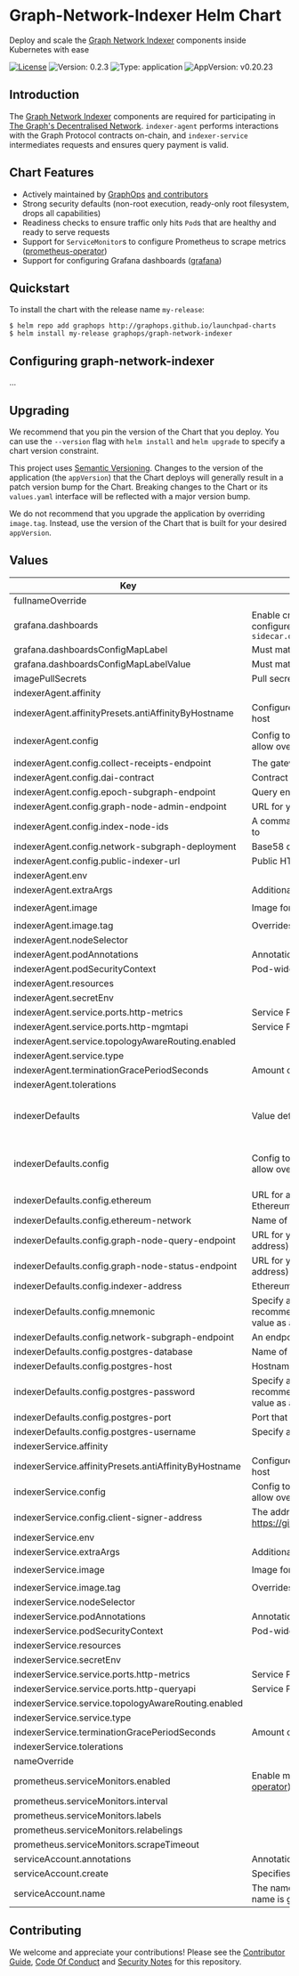 # Graph-Network-Indexer Helm Chart

Deploy and scale the [Graph Network Indexer](https://github.com/graphprotocol/indexer) components inside Kubernetes with ease

[![License](https://img.shields.io/badge/License-Apache%202.0-blue.svg)](https://opensource.org/licenses/Apache-2.0) ![Version: 0.2.3](https://img.shields.io/badge/Version-0.2.3-informational?style=flat-square) ![Type: application](https://img.shields.io/badge/Type-application-informational?style=flat-square) ![AppVersion: v0.20.23](https://img.shields.io/badge/AppVersion-v0.20.23-informational?style=flat-square)

## Introduction

The [Graph Network Indexer](https://github.com/graphprotocol/indexer) components are required for participating in [The Graph's Decentralised Network](https://thegraph.com/explorer). `indexer-agent` performs interactions with the Graph Protocol contracts on-chain, and `indexer-service` intermediates requests and ensures query payment is valid.

## Chart Features

- Actively maintained by [GraphOps](https://graphops.xyz) [and contributors](https://github.com/graphops/launchpad-charts/graphs/contributors)
- Strong security defaults (non-root execution, ready-only root filesystem, drops all capabilities)
- Readiness checks to ensure traffic only hits `Pod`s that are healthy and ready to serve requests
- Support for `ServiceMonitor`s to configure Prometheus to scrape metrics ([prometheus-operator](https://github.com/prometheus-operator/prometheus-operator))
- Support for configuring Grafana dashboards ([grafana](https://github.com/grafana/helm-charts/tree/main/charts/grafana))

## Quickstart

To install the chart with the release name `my-release`:

```console
$ helm repo add graphops http://graphops.github.io/launchpad-charts
$ helm install my-release graphops/graph-network-indexer
```

## Configuring graph-network-indexer

...

## Upgrading

We recommend that you pin the version of the Chart that you deploy. You can use the `--version` flag with `helm install` and `helm upgrade` to specify a chart version constraint.

This project uses [Semantic Versioning](https://semver.org/). Changes to the version of the application (the `appVersion`) that the Chart deploys will generally result in a patch version bump for the Chart. Breaking changes to the Chart or its `values.yaml` interface will be reflected with a major version bump.

We do not recommend that you upgrade the application by overriding `image.tag`. Instead, use the version of the Chart that is built for your desired `appVersion`.

## Values

| Key | Description | Type | Default |
|-----|-------------|------|---------|
 | fullnameOverride |  | string | `""` |
 | grafana.dashboards | Enable creation of Grafana dashboards. [Grafana chart](https://github.com/grafana/helm-charts/tree/main/charts/grafana#grafana-helm-chart) must be configured to search this namespace, see `sidecar.dashboards.searchNamespace` | bool | `false` |
 | grafana.dashboardsConfigMapLabel | Must match `sidecar.dashboards.label` value for the [Grafana chart](https://github.com/grafana/helm-charts/tree/main/charts/grafana#grafana-helm-chart) | string | `"grafana_dashboard"` |
 | grafana.dashboardsConfigMapLabelValue | Must match `sidecar.dashboards.labelValue` value for the [Grafana chart](https://github.com/grafana/helm-charts/tree/main/charts/grafana#grafana-helm-chart) | string | `"1"` |
 | imagePullSecrets | Pull secrets required to fetch the Image | list | `[]` |
 | indexerAgent.affinity |  | object | `{}` |
 | indexerAgent.affinityPresets.antiAffinityByHostname | Configure anti-affinity rules to prevent multiple instances on the same host | bool | `true` |
 | indexerAgent.config | Config to be supplied as CLI arguments, specified using YAML keys to allow overriding | object | `{"collect-receipts-endpoint":null,"dai-contract":null,"epoch-subgraph-endpoint":null,"graph-node-admin-endpoint":null,"index-node-ids":null,"network-subgraph-deployment":null,"public-indexer-url":null}` |
 | indexerAgent.config.collect-receipts-endpoint | The gateway collect-receipts endpoint for getting vouchers | required | `nil` |
 | indexerAgent.config.dai-contract | Contract address of ERC20 used for DAI variable in cost models | required | `nil` |
 | indexerAgent.config.epoch-subgraph-endpoint | Query endpoint for syncing status of EBO and its contract state. | optional | `nil` |
 | indexerAgent.config.graph-node-admin-endpoint | URL for your graph-node admin API endpoint | required | `nil` |
 | indexerAgent.config.index-node-ids | A command separated list of graph-node Node IDs to assign subgraphs to | required | `nil` |
 | indexerAgent.config.network-subgraph-deployment | Base58 deployment hash (Qm...) for the Graph Network Subgraph | required | `nil` |
 | indexerAgent.config.public-indexer-url | Public HTTPS URL of your indexer-service query endpoint | required | `nil` |
 | indexerAgent.env |  | object | `{}` |
 | indexerAgent.extraArgs | Additional CLI arguments to pass to `indexer-agent` | list | `[]` |
 | indexerAgent.image | Image for indexer-agent | object | `{"pullPolicy":"IfNotPresent","repository":"ghcr.io/graphprotocol/indexer-agent","tag":""}` |
 | indexerAgent.image.tag | Overrides the image tag | string | Chart.appVersion |
 | indexerAgent.nodeSelector |  | object | `{}` |
 | indexerAgent.podAnnotations | Annotations for the `Pod` | object | `{}` |
 | indexerAgent.podSecurityContext | Pod-wide security context | object | `{"fsGroup":101337,"runAsGroup":101337,"runAsNonRoot":true,"runAsUser":101337}` |
 | indexerAgent.resources |  | object | `{}` |
 | indexerAgent.secretEnv |  | object | `{}` |
 | indexerAgent.service.ports.http-metrics | Service Port to expose Metrics on | int | `7300` |
 | indexerAgent.service.ports.http-mgmtapi | Service Port to expose Indexer Management API on | int | `8000` |
 | indexerAgent.service.topologyAwareRouting.enabled |  | bool | `false` |
 | indexerAgent.service.type |  | string | `"ClusterIP"` |
 | indexerAgent.terminationGracePeriodSeconds | Amount of time to wait before force-killing the process | int | `10` |
 | indexerAgent.tolerations |  | list | `[]` |
 | indexerDefaults | Value defaults that apply to both indexer-agent and indexer-service | object | `{"config":{"ethereum":null,"ethereum-network":"mainnet","graph-node-query-endpoint":null,"graph-node-status-endpoint":null,"indexer-address":null,"mnemonic":null,"network-subgraph-endpoint":null,"postgres-database":"indexer","postgres-host":null,"postgres-password":null,"postgres-port":5432,"postgres-username":null},"env":{},"secretEnv":{}}` |
 | indexerDefaults.config | Config to be supplied as CLI arguments, specified using YAML keys to allow overriding | object | `{"ethereum":null,"ethereum-network":"mainnet","graph-node-query-endpoint":null,"graph-node-status-endpoint":null,"indexer-address":null,"mnemonic":null,"network-subgraph-endpoint":null,"postgres-database":"indexer","postgres-host":null,"postgres-password":null,"postgres-port":5432,"postgres-username":null}` |
 | indexerDefaults.config.ethereum | URL for a blockchain node that has the Graph Protocol contracts (e.g. Ethereum Mainnet, Goerli) | required | `nil` |
 | indexerDefaults.config.ethereum-network | Name of the network that you have specified a node URL for in `ethereum` | string | `"mainnet"` |
 | indexerDefaults.config.graph-node-query-endpoint | URL for your graph node query endpoint (probably a load balancer address) | required | `nil` |
 | indexerDefaults.config.graph-node-status-endpoint | URL for your graph node status endpoint (probably a load balancer address) | required | `nil` |
 | indexerDefaults.config.indexer-address | Ethereum address of your Indexer | required | `nil` |
 | indexerDefaults.config.mnemonic | Specify a plain text mnemonic for your operator account. Instead, we recommend using a Kubernetes Secret and secretEnv to mount the value as an environment variable. | not recommended | `nil` |
 | indexerDefaults.config.network-subgraph-endpoint | An endpoint to query the network subgraph | required | `nil` |
 | indexerDefaults.config.postgres-database | Name of the Postgres database to use for indexer metadata | string | `"indexer"` |
 | indexerDefaults.config.postgres-host | Hostname for your Postgres indexer metadata database | required | `nil` |
 | indexerDefaults.config.postgres-password | Specify a plain text password to authenticate with Postgres. Instead, we recommend using a Kubernetes Secret and secretEnv to mount the value as an environment variable. | not recommended | `nil` |
 | indexerDefaults.config.postgres-port | Port that Postgres is available on | int | `5432` |
 | indexerDefaults.config.postgres-username | Specify a plain text username to authenticate with Postgres | string | `nil` |
 | indexerService.affinity |  | object | `{}` |
 | indexerService.affinityPresets.antiAffinityByHostname | Configure anti-affinity rules to prevent multiple instances on the same host | bool | `true` |
 | indexerService.config | Config to be supplied as CLI arguments, specified using YAML keys to allow overriding | object | `{"client-signer-address":null}` |
 | indexerService.config.client-signer-address | The address of the signer for vouchers (see https://github.com/graphprotocol/indexer/blob/main/docs/networks.md) | required | `nil` |
 | indexerService.env |  | object | `{}` |
 | indexerService.extraArgs | Additional CLI arguments to pass to `indexer-service` | list | `[]` |
 | indexerService.image | Image for indexer-service | object | `{"pullPolicy":"IfNotPresent","repository":"ghcr.io/graphprotocol/indexer-service","tag":""}` |
 | indexerService.image.tag | Overrides the image tag | string | Chart.appVersion |
 | indexerService.nodeSelector |  | object | `{}` |
 | indexerService.podAnnotations | Annotations for the `Pod` | object | `{}` |
 | indexerService.podSecurityContext | Pod-wide security context | object | `{"fsGroup":101337,"runAsGroup":101337,"runAsNonRoot":true,"runAsUser":101337}` |
 | indexerService.resources |  | object | `{}` |
 | indexerService.secretEnv |  | object | `{}` |
 | indexerService.service.ports.http-metrics | Service Port to expose Metrics on | int | `7300` |
 | indexerService.service.ports.http-queryapi | Service Port to expose Query API on | int | `7600` |
 | indexerService.service.topologyAwareRouting.enabled |  | bool | `false` |
 | indexerService.service.type |  | string | `"ClusterIP"` |
 | indexerService.terminationGracePeriodSeconds | Amount of time to wait before force-killing the process | int | `10` |
 | indexerService.tolerations |  | list | `[]` |
 | nameOverride |  | string | `""` |
 | prometheus.serviceMonitors.enabled | Enable monitoring by creating `ServiceMonitor` CRDs ([prometheus-operator](https://github.com/prometheus-operator/prometheus-operator)) | bool | `false` |
 | prometheus.serviceMonitors.interval |  | string | `nil` |
 | prometheus.serviceMonitors.labels |  | object | `{}` |
 | prometheus.serviceMonitors.relabelings |  | list | `[]` |
 | prometheus.serviceMonitors.scrapeTimeout |  | string | `nil` |
 | serviceAccount.annotations | Annotations to add to the service account | object | `{}` |
 | serviceAccount.create | Specifies whether a service account should be created | bool | `true` |
 | serviceAccount.name | The name of the service account to use. If not set and create is true, a name is generated using the fullname template | string | `""` |

## Contributing

We welcome and appreciate your contributions! Please see the [Contributor Guide](/CONTRIBUTING.md), [Code Of Conduct](/CODE_OF_CONDUCT.md) and [Security Notes](/SECURITY.md) for this repository.
